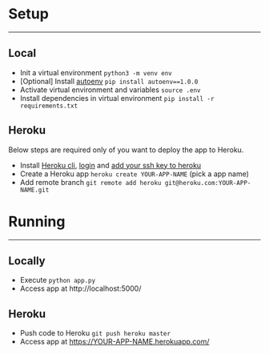 # Setup
------------------------

Local
-------
- Init a virtual environment `python3 -m venv env`
- [Optional] Install [autoenv](https://github.com/kennethreitz/autoenv) `pip install autoenv==1.0.0`
- Activate virtual environment and variables `source .env`
- Install dependencies in virtual environment `pip install -r requirements.txt`

Heroku
--------
Below steps are required only of you want to deploy the app to Heroku.

- Install [Heroku cli](https://devcenter.heroku.com/articles/heroku-cli), [login](https://devcenter.heroku.com/articles/heroku-cli#getting-started) and [add your ssh key to heroku](https://devcenter.heroku.com/articles/keys#adding-keys-to-heroku)
- Create a Heroku app `heroku create YOUR-APP-NAME` (pick a app name)
- Add remote branch `git remote add heroku git@heroku.com:YOUR-APP-NAME.git`


# Running
------------------------

Locally
--------
- Execute `python app.py`
- Access app at http://localhost:5000/

Heroku
--------
- Push code to Heroku `git push heroku master`
- Access app at https://YOUR-APP-NAME.herokuapp.com/



